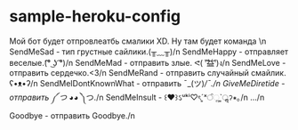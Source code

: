 # sample-heroku-config

Мой бот будет отпровлеатбь смалики XD.
Ну там будет команда \n
SendMeSad - тип грустные сайлики.(╥﹏╥)/n
SendMeHappy - отправляет веселые.(͡° ͜ʖ ͡°)/n
SendMeMad - отправить злые. ᕙ( ︡'︡益'︠)ง/n
SendMeLove - отправить сердечко.<3/n
SendMeRand - отправить случайный смайлик. ʕ•ᴥ•ʔ/n
SendMeIDontKnownWhat - отправить ¯\_(ツ)_/¯./n
GiveMeDiretide - отправить ༼ つ ◕_◕ ༽つ./n
SendMeInsult - ꒰♥︎꒱ઽᵘᵏⁱ♡ৎˊ͈ˣੰૢˋ͈ॢॽ∗｡/n
.../n
Goodbye - отправить Goodbye./n
